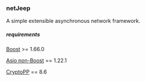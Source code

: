 ### netJeep

A simple extensible asynchronous network framework.

##### requirements

[Boost](https://www.boost.org/) >= 1.66.0

[Asio non-Boost](https://think-async.com/Asio/) == 1.22.1

[CryptoPP](https://www.cryptopp.com/) == 8.6
